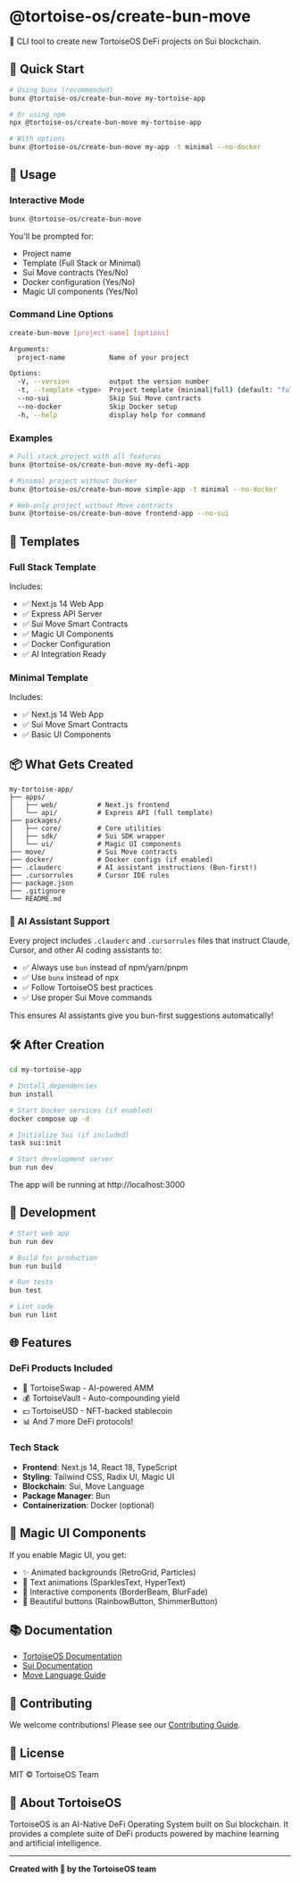 # @tortoise-os/create-bun-move

🐢 CLI tool to create new TortoiseOS DeFi projects on Sui blockchain.

## 🚀 Quick Start

```bash
# Using bunx (recommended)
bunx @tortoise-os/create-bun-move my-tortoise-app

# Or using npm
npx @tortoise-os/create-bun-move my-tortoise-app

# With options
bunx @tortoise-os/create-bun-move my-app -t minimal --no-docker
```

## 📖 Usage

### Interactive Mode

```bash
bunx @tortoise-os/create-bun-move
```

You'll be prompted for:
- Project name
- Template (Full Stack or Minimal)
- Sui Move contracts (Yes/No)
- Docker configuration (Yes/No)
- Magic UI components (Yes/No)

### Command Line Options

```bash
create-bun-move [project-name] [options]

Arguments:
  project-name           Name of your project

Options:
  -V, --version          output the version number
  -t, --template <type>  Project template (minimal|full) (default: "full")
  --no-sui               Skip Sui Move contracts
  --no-docker            Skip Docker setup
  -h, --help             display help for command
```

### Examples

```bash
# Full stack project with all features
bunx @tortoise-os/create-bun-move my-defi-app

# Minimal project without Docker
bunx @tortoise-os/create-bun-move simple-app -t minimal --no-docker

# Web-only project without Move contracts
bunx @tortoise-os/create-bun-move frontend-app --no-sui
```

## 🎯 Templates

### Full Stack Template
Includes:
- ✅ Next.js 14 Web App
- ✅ Express API Server  
- ✅ Sui Move Smart Contracts
- ✅ Magic UI Components
- ✅ Docker Configuration
- ✅ AI Integration Ready

### Minimal Template
Includes:
- ✅ Next.js 14 Web App
- ✅ Sui Move Smart Contracts
- ✅ Basic UI Components

## 📦 What Gets Created

```
my-tortoise-app/
├── apps/
│   ├── web/          # Next.js frontend
│   └── api/          # Express API (full template)
├── packages/
│   ├── core/         # Core utilities
│   ├── sdk/          # Sui SDK wrapper
│   └── ui/           # Magic UI components
├── move/             # Sui Move contracts
├── docker/           # Docker configs (if enabled)
├── .clauderc         # AI assistant instructions (Bun-first!)
├── .cursorrules      # Cursor IDE rules
├── package.json
├── .gitignore
└── README.md
```

### 🤖 AI Assistant Support

Every project includes `.clauderc` and `.cursorrules` files that instruct Claude, Cursor, and other AI coding assistants to:
- ✅ Always use `bun` instead of npm/yarn/pnpm
- ✅ Use `bunx` instead of npx
- ✅ Follow TortoiseOS best practices
- ✅ Use proper Sui Move commands

This ensures AI assistants give you bun-first suggestions automatically!

## 🛠️ After Creation

```bash
cd my-tortoise-app

# Install dependencies
bun install

# Start Docker services (if enabled)
docker compose up -d

# Initialize Sui (if included)
task sui:init

# Start development server
bun run dev
```

The app will be running at http://localhost:3000

## 🔧 Development

```bash
# Start web app
bun run dev

# Build for production
bun run build

# Run tests
bun test

# Lint code
bun run lint
```

## 🌐 Features

### DeFi Products Included
- 🔄 TortoiseSwap - AI-powered AMM
- 💰 TortoiseVault - Auto-compounding yield
- 💵 TortoiseUSD - NFT-backed stablecoin
- 📊 And 7 more DeFi protocols!

### Tech Stack
- **Frontend**: Next.js 14, React 18, TypeScript
- **Styling**: Tailwind CSS, Radix UI, Magic UI
- **Blockchain**: Sui, Move Language
- **Package Manager**: Bun
- **Containerization**: Docker (optional)

## 🎨 Magic UI Components

If you enable Magic UI, you get:
- ✨ Animated backgrounds (RetroGrid, Particles)
- 🎯 Text animations (SparklesText, HyperText)
- 🎨 Interactive components (BorderBeam, BlurFade)
- 🌈 Beautiful buttons (RainbowButton, ShimmerButton)

## 📚 Documentation

- [TortoiseOS Documentation](https://github.com/tortoise-os/bun-move)
- [Sui Documentation](https://docs.sui.io)
- [Move Language Guide](https://move-book.com)

## 🤝 Contributing

We welcome contributions! Please see our [Contributing Guide](../../CONTRIBUTING.md).

## 📄 License

MIT © TortoiseOS Team

## 🐢 About TortoiseOS

TortoiseOS is an AI-Native DeFi Operating System built on Sui blockchain. It provides a complete suite of DeFi products powered by machine learning and artificial intelligence.

---

**Created with 🐢 by the TortoiseOS team**
